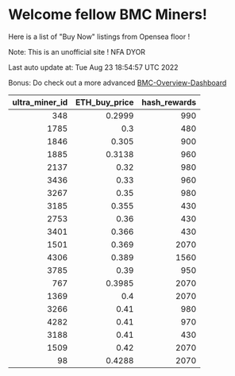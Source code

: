# Welcome fellow BMC Miners!
Here is a list of "Buy Now" listings from Opensea floor !

Note: This is an unofficial site ! NFA DYOR

Last auto update at: Tue Aug 23 18:54:57 UTC 2022

Bonus: Do check out a more advanced [BMC-Overview-Dashboard](https://dune.com/defifunk/BMC-Overview-Dashboard)


|   ultra_miner_id |   ETH_buy_price |   hash_rewards |
|-----------------:|----------------:|---------------:|
|              348 |          0.2999 |            990 |
|             1785 |          0.3    |            480 |
|             1846 |          0.305  |            900 |
|             1885 |          0.3138 |            960 |
|             2137 |          0.32   |            980 |
|             3436 |          0.33   |            960 |
|             3267 |          0.35   |            980 |
|             3185 |          0.355  |            430 |
|             2753 |          0.36   |            430 |
|             3401 |          0.366  |            430 |
|             1501 |          0.369  |           2070 |
|             4306 |          0.389  |           1560 |
|             3785 |          0.39   |            950 |
|              767 |          0.3985 |           2070 |
|             1369 |          0.4    |           2070 |
|             3266 |          0.41   |            980 |
|             4282 |          0.41   |            970 |
|             3188 |          0.41   |            430 |
|             1509 |          0.42   |           2070 |
|               98 |          0.4288 |           2070 |
